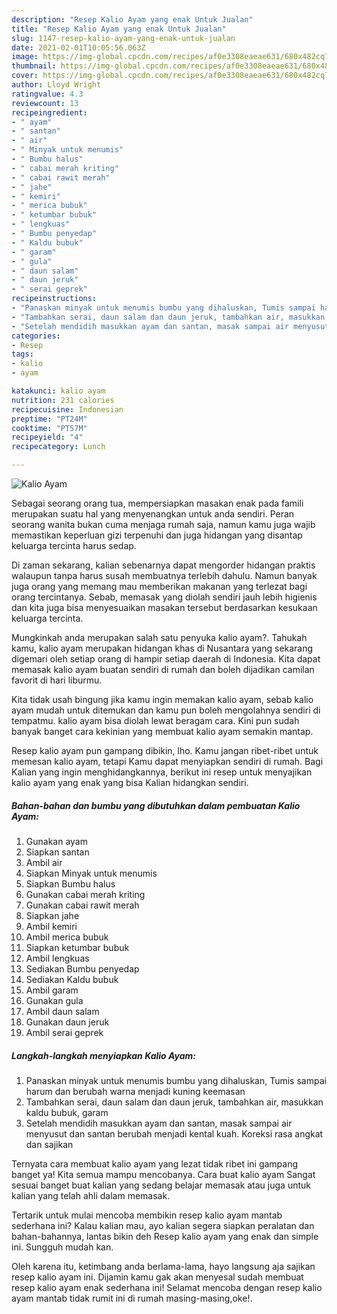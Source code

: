 ```yaml
---
description: "Resep Kalio Ayam yang enak Untuk Jualan"
title: "Resep Kalio Ayam yang enak Untuk Jualan"
slug: 1147-resep-kalio-ayam-yang-enak-untuk-jualan
date: 2021-02-01T10:05:56.063Z
image: https://img-global.cpcdn.com/recipes/af0e3308eaeae631/680x482cq70/kalio-ayam-foto-resep-utama.jpg
thumbnail: https://img-global.cpcdn.com/recipes/af0e3308eaeae631/680x482cq70/kalio-ayam-foto-resep-utama.jpg
cover: https://img-global.cpcdn.com/recipes/af0e3308eaeae631/680x482cq70/kalio-ayam-foto-resep-utama.jpg
author: Lloyd Wright
ratingvalue: 4.3
reviewcount: 13
recipeingredient:
- " ayam"
- " santan"
- " air"
- " Minyak untuk menumis"
- " Bumbu halus"
- " cabai merah kriting"
- " cabai rawit merah"
- " jahe"
- " kemiri"
- " merica bubuk"
- " ketumbar bubuk"
- " lengkuas"
- " Bumbu penyedap"
- " Kaldu bubuk"
- " garam"
- " gula"
- " daun salam"
- " daun jeruk"
- " serai geprek"
recipeinstructions:
- "Panaskan minyak untuk menumis bumbu yang dihaluskan, Tumis sampai harum dan berubah warna menjadi kuning keemasan"
- "Tambahkan serai, daun salam dan daun jeruk, tambahkan air, masukkan kaldu bubuk, garam"
- "Setelah mendidih masukkan ayam dan santan, masak sampai air menyusut dan santan berubah menjadi kental kuah. Koreksi rasa angkat dan sajikan"
categories:
- Resep
tags:
- kalio
- ayam

katakunci: kalio ayam 
nutrition: 231 calories
recipecuisine: Indonesian
preptime: "PT24M"
cooktime: "PT57M"
recipeyield: "4"
recipecategory: Lunch

---
```



![Kalio Ayam](https://img-global.cpcdn.com/recipes/af0e3308eaeae631/680x482cq70/kalio-ayam-foto-resep-utama.jpg)

Sebagai seorang orang tua, mempersiapkan masakan enak pada famili merupakan suatu hal yang menyenangkan untuk anda sendiri. Peran seorang  wanita bukan cuma menjaga rumah saja, namun kamu juga wajib memastikan keperluan gizi terpenuhi dan juga hidangan yang disantap keluarga tercinta harus sedap.

Di zaman  sekarang, kalian sebenarnya dapat mengorder hidangan praktis walaupun tanpa harus susah membuatnya terlebih dahulu. Namun banyak juga orang yang memang mau memberikan makanan yang terlezat bagi orang tercintanya. Sebab, memasak yang diolah sendiri jauh lebih higienis dan kita juga bisa menyesuaikan masakan tersebut berdasarkan kesukaan keluarga tercinta. 



Mungkinkah anda merupakan salah satu penyuka kalio ayam?. Tahukah kamu, kalio ayam merupakan hidangan khas di Nusantara yang sekarang digemari oleh setiap orang di hampir setiap daerah di Indonesia. Kita dapat memasak kalio ayam buatan sendiri di rumah dan boleh dijadikan camilan favorit di hari liburmu.

Kita tidak usah bingung jika kamu ingin memakan kalio ayam, sebab kalio ayam mudah untuk ditemukan dan kamu pun boleh mengolahnya sendiri di tempatmu. kalio ayam bisa diolah lewat beragam cara. Kini pun sudah banyak banget cara kekinian yang membuat kalio ayam semakin mantap.

Resep kalio ayam pun gampang dibikin, lho. Kamu jangan ribet-ribet untuk memesan kalio ayam, tetapi Kamu dapat menyiapkan sendiri di rumah. Bagi Kalian yang ingin menghidangkannya, berikut ini resep untuk menyajikan kalio ayam yang enak yang bisa Kalian hidangkan sendiri.

<!--inarticleads1-->

##### Bahan-bahan dan bumbu yang dibutuhkan dalam pembuatan Kalio Ayam:

1. Gunakan  ayam
1. Siapkan  santan
1. Ambil  air
1. Siapkan  Minyak untuk menumis
1. Siapkan  Bumbu halus
1. Gunakan  cabai merah kriting
1. Gunakan  cabai rawit merah
1. Siapkan  jahe
1. Ambil  kemiri
1. Ambil  merica bubuk
1. Siapkan  ketumbar bubuk
1. Ambil  lengkuas
1. Sediakan  Bumbu penyedap
1. Sediakan  Kaldu bubuk
1. Ambil  garam
1. Gunakan  gula
1. Ambil  daun salam
1. Gunakan  daun jeruk
1. Ambil  serai geprek




<!--inarticleads2-->

##### Langkah-langkah menyiapkan Kalio Ayam:

1. Panaskan minyak untuk menumis bumbu yang dihaluskan, Tumis sampai harum dan berubah warna menjadi kuning keemasan
1. Tambahkan serai, daun salam dan daun jeruk, tambahkan air, masukkan kaldu bubuk, garam
1. Setelah mendidih masukkan ayam dan santan, masak sampai air menyusut dan santan berubah menjadi kental kuah. Koreksi rasa angkat dan sajikan




Ternyata cara membuat kalio ayam yang lezat tidak ribet ini gampang banget ya! Kita semua mampu mencobanya. Cara buat kalio ayam Sangat sesuai banget buat kalian yang sedang belajar memasak atau juga untuk kalian yang telah ahli dalam memasak.

Tertarik untuk mulai mencoba membikin resep kalio ayam mantab sederhana ini? Kalau kalian mau, ayo kalian segera siapkan peralatan dan bahan-bahannya, lantas bikin deh Resep kalio ayam yang enak dan simple ini. Sungguh mudah kan. 

Oleh karena itu, ketimbang anda berlama-lama, hayo langsung aja sajikan resep kalio ayam ini. Dijamin kamu gak akan menyesal sudah membuat resep kalio ayam enak sederhana ini! Selamat mencoba dengan resep kalio ayam mantab tidak rumit ini di rumah masing-masing,oke!.

